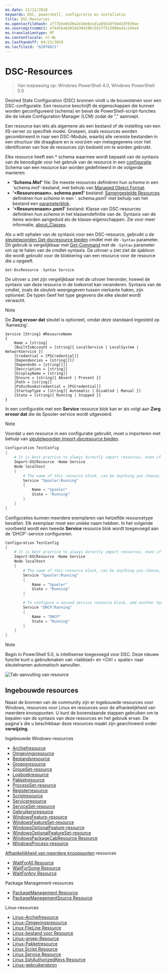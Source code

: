 ```yaml
---
ms.date: 12/12/2018
keywords: DSC, powershell, configuratie en installatie
title: DSC-Resources
ms.openlocfilehash: 1f77b5e6630a2e3de6e1d1a05638f94d2df039ae
ms.sourcegitcommit: e7445ba8203da304286c591ff513900ad1c244a4
ms.translationtype: MT
ms.contentlocale: nl-NL
ms.lasthandoff: 04/23/2019
ms.locfileid: "62076621"
---
```

# <a name="dsc-resources"></a>DSC-Resources

>Van toepassing op: Windows PowerShell 4.0, Windows PowerShell 5.0

Desired State Configuration (DSC) bronnen vindt u de bouwstenen voor een DSC-configuratie. Een resource beschrijft de eigenschappen die kunnen worden geconfigureerd (schema) en bevat de PowerShell-script-functies die de lokale Configuration Manager (LCM) zodat de "," aanroept.

Een resource kan iets als algemene als een bestand of de instelling van een IIS-server zo specifiek model.  Groepen, zoals resources worden gecombineerd in naar een DSC-Module, waarbij alle vereiste bestanden in een structuur die draagbare en is voorzien van metagegevens voor het identificeren van hoe de resources zijn bedoeld om te worden gebruikt.

Elke resource heeft een * schema waarmee wordt bepaald van de syntaxis van de benodigde voor het gebruik van de resource in een [configuratie](../configurations/configurations.md). Schema van een resource kan worden gedefinieerd in de volgende manieren:

- **'Schema.Mof'** file: De meeste resources definiëren hun *schema* in een 'schema.mof'-bestand, met behulp van [Managed Object Format](/windows/desktop/wmisdk/managed-object-format--mof-).
- **'\<Resourcenaam\>. schema.psm1'** bestand: [Samengestelde Resources](../configurations/compositeConfigs.md) definiëren hun *schema* in een '<ResourceName>. schema.psm1' met behulp van het bestand een [parameterblok](/powershell/module/microsoft.powershell.core/about/about_functions?view=powershell-6#functions-with-parameters).
- **'\<Resourcenaam\>.psm1'** bestand: Klasse van DSC-resources definiëren hun *schema* in het klassendefinitie van de. Syntaxis van de items worden aangeduid als de klasse-eigenschappen. Zie voor meer informatie, [about_Classes](/powershell/module/psdesiredstateconfiguration/about/about_classes_and_dsc).

Als u wilt ophalen van de syntaxis voor een DSC-resource, gebruikt u de [sleutelwoorden Get-dscresource bieden](/powershell/module/PSDesiredStateConfiguration/Get-DscResource) cmdlet met de `-Syntax` parameter. Dit gebruik is vergelijkbaar met [Get-Command](/powershell/module/microsoft.powershell.core/get-command) met de `-Syntax` parameter om op te halen van de cmdlet-syntaxis. De uitvoer u ziet ziet de sjabloon die wordt gebruikt voor de blokkering van een resource voor de resource die u opgeeft.

```powershell
Get-DscResource -Syntax Service
```

De uitvoer u ziet zijn vergelijkbaar met de uitvoer hieronder, hoewel de syntaxis van deze resource in de toekomst kan veranderen. Syntaxis van de cmdlet, zoals de *sleutels* weergegeven tussen vierkante haken, zijn optioneel. De typen Geef het type gegevens die elke sleutel wordt verwacht.

> [!NOTE]
> De **Zorg ervoor dat** sleutel is optioneel, omdat deze standaard ingesteld op 'Aanwezig'.

```output
Service [String] #ResourceName
{
    Name = [string]
    [BuiltInAccount = [string]{ LocalService | LocalSystem | NetworkService }]
    [Credential = [PSCredential]]
    [Dependencies = [string[]]]
    [DependsOn = [string[]]]
    [Description = [string]]
    [DisplayName = [string]]
    [Ensure = [string]{ Absent | Present }]
    [Path = [string]]
    [PsDscRunAsCredential = [PSCredential]]
    [StartupType = [string]{ Automatic | Disabled | Manual }]
    [State = [string]{ Running | Stopped }]
}
```

In een configuratie met een **Service** resource blok kan er als volgt aan **Zorg ervoor dat** die de Spooler-service wordt uitgevoerd.

> [!NOTE]
> Voordat u een resource in een configuratie gebruikt, moet u importeren met behulp van [sleutelwoorden Import-dscresource bieden](../configurations/import-dscresource.md).

```powershell
Configuration TestConfig
{
    # It is best practice to always directly import resources, even if the resource is a built-in resource.
    Import-DSCResource -Name Service
    Node localhost
    {
        # The name of this resource block, can be anything you choose, as long as it is of type [String] as indicated by the schema.
        Service "Spooler:Running"
        {
            Name = "Spooler"
            State = "Running"
        }
    }
}
```

Configuraties kunnen meerdere exemplaren van hetzelfde resourcetype bevatten. Elk exemplaar moet een unieke naam hebben. In het volgende voorbeeld wordt een tweede **Service** resource blok wordt toegevoegd aan de 'DHCP'-service configureren.

```powershell
Configuration TestConfig
{
    # It is best practice to always directly import resources, even if the resource is a built-in resource.
    Import-DSCResource -Name Service
    Node localhost
    {
        # The name of this resource block, can be anything you choose, as long as it is of type [String] as indicated by the schema.
        Service "Spooler:Running"
        {
            Name = "Spooler"
            State = "Running"
        }

        # To configure a second service resource block, add another Service resource block and use a unique name.
        Service "DHCP:Running"
        {
            Name = "DHCP"
            State = "Running"
        }
    }
}
```

> [!NOTE]
> Begin in PowerShell 5.0, is intellisense toegevoegd voor DSC. Deze nieuwe functie kunt u gebruikmaken van \<tabblad\> en \<Ctrl + spatie\> naar sleutelnamen automatisch aanvullen.

![Tab-aanvulling van resource](../media/resource-tabcompletion.png)

## <a name="built-in-resources"></a>Ingebouwde resources

Naast de bronnen van de community zijn er ingebouwde resources voor Windows, resources voor Linux en resources voor de afhankelijkheid van meerdere knooppunten. U kunt de bovenstaande stappen gebruiken om te bepalen van de syntaxis van deze resources en het gebruik ervan. De pagina's die u beschikbaar deze resources maakt zijn gearchiveerd onder **verwijzing**.

Ingebouwde Windows-resources

* [Archiefresource](../reference/resources/windows/archiveResource.md)
* [Omgevingsresource](../reference/resources/windows/environmentResource.md)
* [Bestandsresource](../reference/resources/windows/fileResource.md)
* [Groepsresource](../reference/resources/windows/groupResource.md)
* [GroupSet-resource](../reference/resources/windows/groupSetResource.md)
* [Logboekresource](../reference/resources/windows/logResource.md)
* [Pakketresource](../reference/resources/windows/packageResource.md)
* [ProcessSet-resource](../reference/resources/windows/ProcessSetResource.md)
* [Registerresource](../reference/resources/windows/registryResource.md)
* [Scriptresource](../reference/resources/windows/scriptResource.md)
* [Serviceresource](../reference/resources/windows/serviceResource.md)
* [ServiceSet-resource](../reference/resources/windows/serviceSetResource.md)
* [Gebruikersresource](../reference/resources/windows/userResource.md)
* [WindowsFeature-resource](../reference/resources/windows/windowsFeatureResource.md)
* [WindowsFeatureSet-resource](../reference/resources/windows/windowsFeatureSetResource.md)
* [WindowsOptionalFeature-resource](../reference/resources/windows/windowsOptionalFeatureResource.md)
* [WindowsOptionalFeatureSet-resource](../reference/resources/windows/windowsOptionalFeatureSetResource.md)
* [WindowsPackageCabResource Resource](../reference/resources/windows/windowsPackageCabResource.md)
* [WindowsProcess-resource](../reference/resources/windows/windowsProcessResource.md)

[Afhankelijkheid van meerdere knooppunten](../configurations/crossNodeDependencies.md) resources

* [WaitForAll Resource](../reference/resources/windows/waitForAllResource.md)
* [WaitForSome Resource](../reference/resources/windows/waitForSomeResource.md)
* [WaitForAny Resource](../reference/resources/windows/waitForAnyResource.md)

Package Management-resources

* [PackageManagement Resource](../reference/resources/packagemanagement/PackageManagementDscResource.md)
* [PackageManagementSource Resource](../reference/resources/packagemanagement/PackageManagementSourceDscResource.md)

Linux-resources

* [Linux-Archiefresource](../reference/resources/linux/lnxArchiveResource.md)
* [Linux-Omgevingsresource](../reference/resources/linux/lnxEnvironmentResource.md)
* [Linux FileLine Resource](../reference/resources/linux/lnxFileLineResource.md)
* [Linux-bestand voor Resource](../reference/resources/linux/lnxFileResource.md)
* [Linux-groep-Resource](../reference/resources/linux/lnxGroupResource.md)
* [Linux-Pakketresource](../reference/resources/linux/lnxPackageResource.md)
* [Linux Script Resource](../reference/resources/linux/lnxScriptResource.md)
* [Linux Service Resource](../reference/resources/linux/lnxServiceResource.md)
* [Linux SshAuthorizedKeys Resource](../reference/resources/linux/lnxSshAuthorizedKeysResource.md)
* [Linux-gebruikersbron](../reference/resources/linux/lnxUserResource.md)
